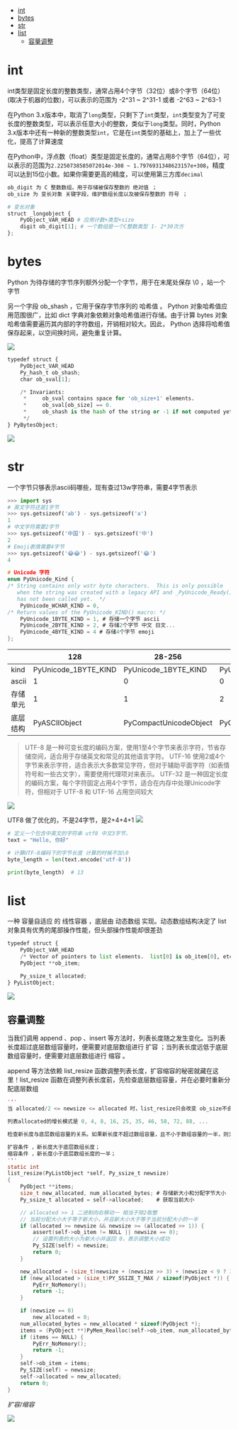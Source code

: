 - [int](#int)
- [bytes](#bytes)
- [str](#str)
- [list](#list)
  - [容量调整](#容量调整)

# int

int类型是固定长度的整数类型，通常占用4个字节（32位）或8个字节（64位）(取决于机器的位数)，可以表示的范围为 -2^31 ~ 2^31-1 或者 -2^63 ~ 2^63-1

在Python 3.x版本中，取消了`long`类型，只剩下了`int`类型，`int`类型变为了可变长度的整数类型，可以表示任意大小的整数，类似于`long`类型。同时，Python 3.x版本中还有一种新的整数类型`int`，它是在`int`类型的基础上，加上了一些优化，提高了计算速度

在Python中，浮点数（float）类型是固定长度的，通常占用8个字节（64位），可以表示的范围为`2.2250738585072014e-308 ~ 1.7976931348623157e+308`，精度可以达到15位小数。如果你需要更高的精度，可以使用第三方库`decimal`

```python
ob_digit 为 C 整数数组，用于存储被保存整数的 绝对值 ；
ob_size 为 变长对象 关键字段，维护数组长度以及被保存整数的 符号 ；

# 变长对象
struct _longobject {
    PyObject_VAR_HEAD # 应用计数+类型+size
    digit ob_digit[1]; # 一个数组是一个C整数类型 1- 2*30次方
};
```

# bytes

Python 为待存储的字节序列额外分配一个字节，用于在末尾处保存 \0 ，站一个字节

另一个字段 ob_shash ，它用于保存字节序列的 哈希值 。 Python 对象哈希值应用范围很广，比如 dict 字典对象依赖对象哈希值进行存储。由于计算 bytes 对象哈希值需要遍历其内部的字符数组，开销相对较大。因此， Python 选择将哈希值保存起来，以空间换时间，避免重复计算。

![](https://gitee.com/wanglongxin666/pictures/raw/master/img/202404112010503.png)


```python
typedef struct {
    PyObject_VAR_HEAD
    Py_hash_t ob_shash;
    char ob_sval[1];

    /* Invariants:
     *     ob_sval contains space for 'ob_size+1' elements.
     *     ob_sval[ob_size] == 0.
     *     ob_shash is the hash of the string or -1 if not computed yet.
     */
} PyBytesObject;
```

![](https://gitee.com/wanglongxin666/pictures/raw/master/img/202404112013646.png)

# str

一个字节只够表示ascii码哪些，现有查过13w字符串，需要4字节表示

```python
>>> import sys
# 英文字符还是1字节
>>> sys.getsizeof('ab') - sys.getsizeof('a')
1
# 中文字符需要2字节
>>> sys.getsizeof('中国') - sys.getsizeof('中')
2
# Emoji表情需要4字节
>>> sys.getsizeof('😂😂') - sys.getsizeof('😂')
4
```

```C
# Unicode 字符
enum PyUnicode_Kind {
/* String contains only wstr byte characters.  This is only possible
   when the string was created with a legacy API and _PyUnicode_Ready()
   has not been called yet.  */
    PyUnicode_WCHAR_KIND = 0,
/* Return values of the PyUnicode_KIND() macro: */
    PyUnicode_1BYTE_KIND = 1, # 存储一个字节 ascii
    PyUnicode_2BYTE_KIND = 2, # 存储2个字节 中文 日文...
    PyUnicode_4BYTE_KIND = 4 # 存储4个字节 emoji
};
```

|          | 128                  | 28-256                 | 256-65536              | 65536-2*16次方         |
| -------- | -------------------- | ---------------------- | ---------------------- | ---------------------- |
| kind     | PyUnicode_1BYTE_KIND | PyUnicode_1BYTE_KIND   | PyUnicode_2BYTE_KIND   | PyUnicode_4BYTE_KIND   |
| ascii    | 1                    | 0                      | 0                      | 0                      |
| 存储单元 | 1                    | 1                      | 2                      | 4                      |
| 底层结构 | PyASCIIObject        | PyCompactUnicodeObject | PyCompactUnicodeObject | PyCompactUnicodeObject |

> UTF-8 是一种可变长度的编码方案，使用1至4个字节来表示字符，节省存储空间，适合用于存储英文和常见的其他语言字符。
UTF-16 使用2或4个字节来表示字符，适合表示大多数常见字符，但对于辅助平面字符（如表情符号和一些古文字），需要使用代理项对来表示。
UTF-32 是一种固定长度的编码方案，每个字符固定占用4个字节，适合在内存中处理Unicode字符，但相对于 UTF-8 和 UTF-16 占用空间较大

![](https://gitee.com/wanglongxin666/pictures/raw/master/img/202404112101776.png)

UTF8 做了优化的，不是24字节，是2+4+4+1
![](https://gitee.com/wanglongxin666/pictures/raw/master/img/202404112102380.png)

```python
# 定义一个包含中英文的字符串 utf8 中文3字节，
text = "Hello, 你好"

# 计算UTF-8编码下的字节长度 计算的时候不加\0
byte_length = len(text.encode('utf-8'))

print(byte_length)  # 13
```

# list

一种 容量自适应 的 线性容器 ，底层由 动态数组 实现。动态数组结构决定了 list 对象具有优秀的尾部操作性能，但头部操作性能却很差劲

```python
typedef struct {
    PyObject_VAR_HEAD
    /* Vector of pointers to list elements.  list[0] is ob_item[0], etc. */
    PyObject **ob_item;

    Py_ssize_t allocated;
} PyListObject;
```

![](https://gitee.com/wanglongxin666/pictures/raw/master/img/202404121006855.png)

## 容量调整

当我们调用 append 、pop 、insert 等方法时，列表长度随之发生变化。当列表长度超过底层数组容量时，便需要对底层数组进行 扩容 ；当列表长度远低于底层数组容量时，便需要对底层数组进行 缩容 。

append 等方法依赖 list_resize 函数调整列表长度，扩容缩容的秘密就藏在这里！list_resize 函数在调整列表长度前，先检查底层数组容量，并在必要时重新分配底层数组

```C
'''
当 allocated/2 <= newsize <= allocated 时，list_resize只会改变 ob_size不会改变allocated。 其他情况则需要调用PyMem_Realloc函数分配新的空间存储列表元素。

列表allocated的增长模式是 0, 4, 8, 16, 25, 35, 46, 58, 72, 88, ...

检查新长度与底层数组容量的关系。如果新长度不超过数组容量，且不小于数组容量的一半，则无需调整底层数组，直接更新 ob_size 字段。换句话讲， list 对象扩缩容的条件分别如下：

扩容条件 ，新长度大于底层数组长度；
缩容条件 ，新长度小于底层数组长度的一半；
'''
static int
list_resize(PyListObject *self, Py_ssize_t newsize)
{
    PyObject **items;
    size_t new_allocated, num_allocated_bytes; # 存储新大小和分配字节大小
    Py_ssize_t allocated = self->allocated;    # 获取当前大小

    // allocated >> 1 二进制向右移动一 相当于除2取整
    // 当前分配大小大于等于新大小，并且新大小大于等于当前分配大小的一半
    if (allocated >= newsize && newsize >= (allocated >> 1)) {
        assert(self->ob_item != NULL || newsize == 0);
        // 设置列表的大小为新大小并返回 0，表示调整大小成功
        Py_SIZE(self) = newsize;
        return 0;
    }

    new_allocated = (size_t)newsize + (newsize >> 3) + (newsize < 9 ? 3 : 6);
    if (new_allocated > (size_t)PY_SSIZE_T_MAX / sizeof(PyObject *)) {
        PyErr_NoMemory();
        return -1;
    }

    if (newsize == 0)
        new_allocated = 0;
    num_allocated_bytes = new_allocated * sizeof(PyObject *);
    items = (PyObject **)PyMem_Realloc(self->ob_item, num_allocated_bytes);
    if (items == NULL) {
        PyErr_NoMemory();
        return -1;
    }
    self->ob_item = items;
    Py_SIZE(self) = newsize;
    self->allocated = new_allocated;
    return 0;
}
```

*扩容/缩容*

![](https://gitee.com/wanglongxin666/pictures/raw/master/img/202404121419668.png)
